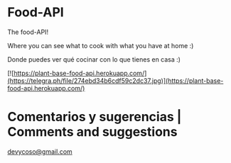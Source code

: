 # Food-API

The food-API!

Where you can see what to cook with what you have at home :)

Donde puedes ver qué cocinar con lo que tienes en casa :)


[![https://plant-base-food-api.herokuapp.com/](https://telegra.ph/file/274ebd34b6cdf59c2dc37.jpg)](https://plant-base-food-api.herokuapp.com/)

# Comentarios y sugerencias | Comments and suggestions

devycoso@gmail.com
